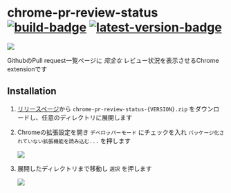 # chrome-pr-review-status [![build-badge]][build-history] [![latest-version-badge]][latest-version]

![](https://user-images.githubusercontent.com/4990822/29319330-a5270c1c-820e-11e7-958c-da89394bb6c7.png)

GithubのPull request一覧ページに _完全な_ レビュー状況を表示させるChrome extensionです

## Installation

1. [リリースページ][latest-version]から `chrome-pr-review-status-{VERSION}.zip` をダウンロードし、任意のディレクトリに展開します

2. Chromeの拡張設定を開き `デベロッパーモード` にチェックを入れ `パッケージ化されていない拡張機能を読み込む...` を押します

   ![](https://user-images.githubusercontent.com/4990822/29319633-9f82ac3e-820f-11e7-8419-fca3a264e1f7.png)

3. 展開したディレクトリまで移動し `選択` を押します

   ![](https://user-images.githubusercontent.com/4990822/29319819-3e639584-8210-11e7-9bc0-3da37315731f.png)

[latest-version-badge]: https://img.shields.io/github/release/844196/chrome-pr-review-status.svg
[latest-version]: https://github.com/844196/chrome-pr-review-status/releases/latest
[build-badge]: https://circleci.com/gh/844196/chrome-pr-review-status.svg?style=shield
[build-history]: (https://circleci.com/gh/844196/chrome-pr-review-status)
